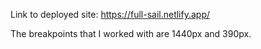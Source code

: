 Link to deployed site: https://full-sail.netlify.app/

The breakpoints that I worked with are 1440px and 390px.

